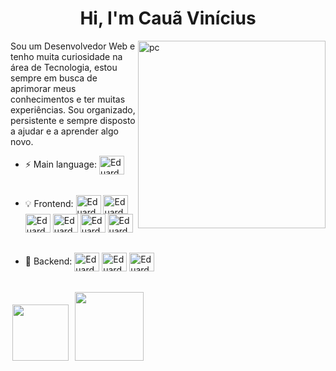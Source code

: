 <h1 align="center">Hi, I'm Cauã Vinícius</h1>

<img src="https://user-images.githubusercontent.com/87456011/214689477-57dfc8d7-c470-4735-b9ff-5526802ce5f1.png" width="300px" min-width="300px" max-width="300px" align="right" alt="pc">

<p align="left"> 
Sou um Desenvolvedor Web e tenho muita curiosidade na área de Tecnologia, estou sempre em busca de aprimorar meus conhecimentos e ter muitas experiências. Sou organizado, persistente e sempre disposto a ajudar e a aprender algo novo. 
</p>

- :zap: Main language: <img align="center" alt="Eduardo-Js" height="30" width="40" src="https://skillicons.dev/icons?i=js" Title="JavaScript">
  ######
- :bulb: Frontend: <img align="center" alt="Eduardo-HTML" height="30" width="40" src="https://skillicons.dev/icons?i=html" Title="HTML 5"> <img align="center" alt="Eduardo-CSS" height="30" width="40" src="https://skillicons.dev/icons?i=css" Title="CSS 3"> <img align="center" alt="Eduardo-Js" height="30" width="40" src="https://skillicons.dev/icons?i=js" Title="JavaScript"> <img align="center" alt="Eduardo-Ts" height="30" width="40" src="https://skillicons.dev/icons?i=ts" Title="TypeScript"> <img align="center" alt="Eduardo-react" height="30" width="40" src="https://skillicons.dev/icons?i=react" Title="React.js"> <img align="center" alt="Eduardo-Styled Components" height="30" width="40" src="https://skillicons.dev/icons?i=styledcomponents" Title="Styled Components">
  ######
- 📡 Backend: <img align="center" alt="Eduardo-Node" height="30" width="40" src="https://skillicons.dev/icons?i=nodejs" Title="Node.js"> <img align="center" alt="Eduardo-express" height="30" width="40" src="https://skillicons.dev/icons?i=express" Title="express"> <img align="center" alt="Eduardo-sqlite" height="30" width="40" src="https://skillicons.dev/icons?i=sqlite" Title="sqlite">
  ######

  

<p align="left" >
  <a href="https://www.linkedin.com/in/cau%C3%A3-vin%C3%ADcius-silva-barbosa-a29781231/" alt="Linkedin">
  <img width="90" hspace="3" src="https://img.shields.io/badge/-Linkedin-0e76a8?style=flat-square&logo=Linkedin&logoColor=white&link=LINK-DO-SEU-LINKEDIN" /></a>

  <a href="https://wa.me/5587996110447" alt="WhatsApp">
  <img hspace="3" width="110" src="https://img.shields.io/badge/-WhatsApp-25d366?style=flat-square&labelColor=25d366&logo=whatsapp&logoColor=white&link=API-DO-SEU-WHATSAPP"/></a>
</p>
